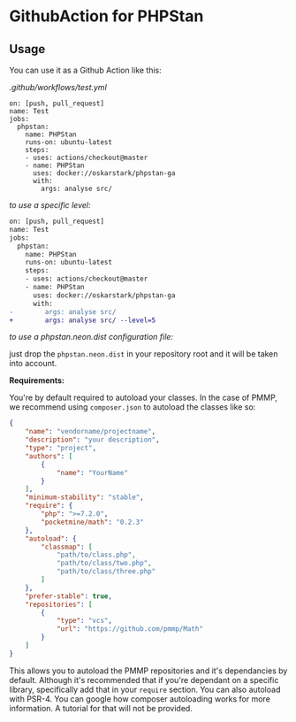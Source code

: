 # GithubAction for PHPStan

## Usage

You can use it as a Github Action like this:

_.github/workflows/test.yml_
```
on: [push, pull_request]
name: Test
jobs:
  phpstan:
    name: PHPStan
    runs-on: ubuntu-latest
    steps:
    - uses: actions/checkout@master
    - name: PHPStan
      uses: docker://oskarstark/phpstan-ga
      with:
        args: analyse src/
```

_to use a specific level:_
```diff
on: [push, pull_request]
name: Test
jobs:
  phpstan:
    name: PHPStan
    runs-on: ubuntu-latest
    steps:
    - uses: actions/checkout@master
    - name: PHPStan
      uses: docker://oskarstark/phpstan-ga
      with:
-        args: analyse src/
+        args: analyse src/ --level=5
```

_to use a phpstan.neon.dist configuration file:_

just drop the `phpstan.neon.dist` in your repository root and it will be taken into account.

**Requirements:**

You're by default required to autoload your classes. In the case of PMMP, we recommend using `composer.json` to autoload the classes like so:

```json
{
    "name": "vendorname/projectname",
    "description": "your description",
    "type": "project",
    "authors": [
        {
            "name": "YourName"
        }
    ],
    "minimum-stability": "stable",
    "require": {
        "php": ">=7.2.0",
        "pocketmine/math": "0.2.3"
    },
    "autoload": {
        "classmap": [
            "path/to/class.php",
            "path/to/class/two.php",
            "path/to/class/three.php"
        ]
    },
    "prefer-stable": true,
    "repositories": [
        {
            "type": "vcs",
            "url": "https://github.com/pmmp/Math"
        }
    ]
} 
```

This allows you to autoload the PMMP repositories and it's dependancies by default. Although it's recommended that if you're dependant on a specific library, specifically add that in your `require` section. You can also autoload with PSR-4. You can google how composer autoloading works for more information. A tutorial for that will not be provided.
